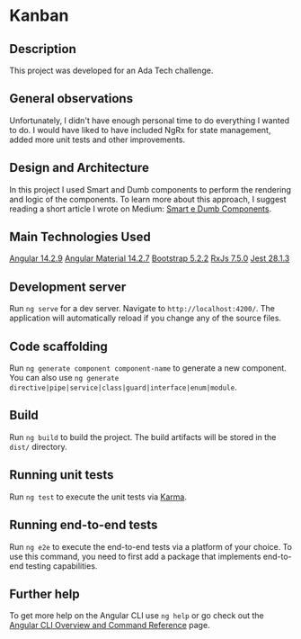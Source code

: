 # Kanban

## Description

This project was developed for an Ada Tech challenge.

## General observations


Unfortunately, I didn't have enough personal time to do everything I wanted to do. I would have liked to have included NgRx for state management, added more unit tests and other improvements.

## Design and Architecture

In this project I used Smart and Dumb components to perform the rendering and logic of the components. To learn more about this approach, I suggest reading a short article I wrote on Medium: [Smart e Dumb Components](https://medium.com/@cleytoncomp/smart-e-dumb-components-201a7ade868e).

## Main Technologies Used

[Angular 14.2.9](https://github.com/angular/angular-cli)
[Angular Material 14.2.7](https://material.angular.io/)
[Bootstrap 5.2.2](https://getbootstrap.com/)
[RxJs 7.5.0](https://rxjs.dev/)
[Jest 28.1.3](https://jestjs.io/pt-BR/)
 
## Development server

Run `ng serve` for a dev server. Navigate to `http://localhost:4200/`. The application will automatically reload if you change any of the source files.

## Code scaffolding

Run `ng generate component component-name` to generate a new component. You can also use `ng generate directive|pipe|service|class|guard|interface|enum|module`.

## Build

Run `ng build` to build the project. The build artifacts will be stored in the `dist/` directory.

## Running unit tests

Run `ng test` to execute the unit tests via [Karma](https://karma-runner.github.io).

## Running end-to-end tests

Run `ng e2e` to execute the end-to-end tests via a platform of your choice. To use this command, you need to first add a package that implements end-to-end testing capabilities.

## Further help

To get more help on the Angular CLI use `ng help` or go check out the [Angular CLI Overview and Command Reference](https://angular.io/cli) page.
